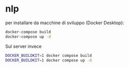 # nlp


per installare da macchine di sviluppo (Docker Desktop): 

```sh
docker-compose build
docker-compose up -d
```

Sul server invece

```sh
DOCKER_BUILDKIT=1 docker compose build
DOCKER_BUILDKIT=1 docker compose up -d
```

